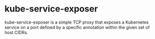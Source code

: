 # kube-service-exposer

kube-service-exposer is a simple TCP proxy that exposes a Kubernetes service on a 
port defined by a specific annotation within the given set of host CIDRs.
